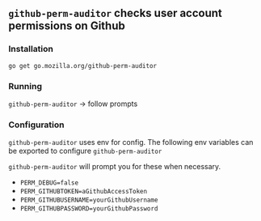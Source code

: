 ## `github-perm-auditor` checks user account permissions on Github

### Installation
`go get go.mozilla.org/github-perm-auditor`

### Running
`github-perm-auditor` -> follow prompts

### Configuration
`github-perm-auditor` uses env for config.
The following env variables can be exported to configure `github-perm-auditor`

`github-perm-auditor` will prompt you for these when necessary.

- `PERM_DEBUG=false`
- `PERM_GITHUBTOKEN=aGithubAccessToken`
- `PERM_GITHUBUSERNAME=yourGithubUsername`
- `PERM_GITHUBPASSWORD=yourGithubPassword`
